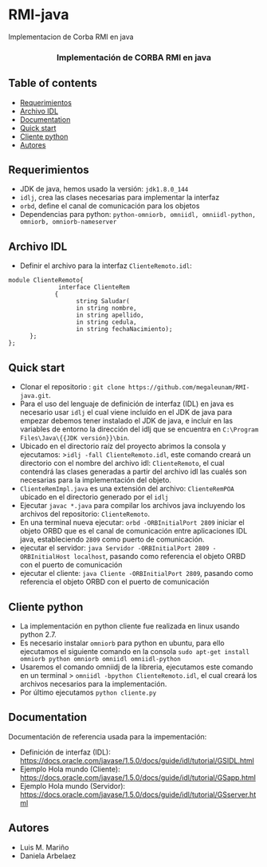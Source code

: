 # RMI-java
Implementacion de Corba RMI en java
<p align="center">

  <h3 align="center">Implementación de CORBA RMI en java</h3>

</p>

## Table of contents

- [Requerimientos](#requerimientos)
- [Archivo IDL](#archivo-idl)
- [Documentation](#documentation)
- [Quick start](#quick-start)
- [Cliente python](#cliente-python)
- [Autores](#autores)

## Requerimientos

- JDK de java, hemos usado la versión: `jdk1.8.0_144`
- `idlj`, crea las clases necesarias para implementar la interfaz
- `orbd`, define el canal de comunicación para los objetos
- Dependencias para python: `python-omniorb, omniidl, omniidl-python, omniorb, omniorb-nameserver` 

## Archivo IDL

- Definir el archivo para la interfaz
`ClienteRemoto.idl`:

```
module ClienteRemoto{
              interface ClienteRem
             {
                   string Saludar(
                   in string nombre,
                   in string apellido,
                   in string cedula,
                   in string fechaNacimiento);
      };
};
```

## Quick start
- Clonar el repositorio : `git clone https://github.com/megaleunam/RMI-java.git`.
- Para el uso del lenguaje de definición de interfaz (IDL) en java es necesario usar `idlj` el cual viene incluído en el JDK de java para empezar debemos tener instalado el JDK de java, e incluir en las variables de entorno la dirección del idlj que se encuentra en `C:\Program Files\Java\{{JDK versión}}\bin`. 
- Ubicado en el directorio raíz del proyecto abrimos la consola y ejecutamos: >`idlj -fall ClienteRemoto.idl`, este comando creará un directorio con el nombre del archivo idl: `ClienteRemoto`, el cual contendrá las clases generadas a partir del archivo idl las cualés son necesarias para la implementación del objeto.
- `ClienteRemImpl.java` es una extensión del archivo: `ClienteRemPOA` ubicado en el directorio generado por el `idlj`
- Ejecutar `javac *.java` para compilar los archivos java incluyendo los archivos del repositorio: `ClienteRemoto`.
- En una terminal nueva ejecutar: `orbd -ORBInitialPort 2809` iniciar el objeto ORBD que es el canal de comunicación entre aplicaciones IDL java, estableciendo `2809` como puerto de comunicación.
- ejecutar el servidor: `java Servidor -ORBInitialPort 2809 -ORBInitialHost localhost`, pasando como referencia el objeto ORBD con el puerto de comunicación
- ejecutar el cliente: `java Cliente -ORBInitialPort 2809`, pasando como referencia el objeto ORBD con el puerto de comunicación

## Cliente python

- La implementación en python cliente fue realizada en linux usando python 2.7.
- Es necesario instalar `omniorb` para python en ubuntu, para ello ejecutamos el siguiente comando en la consola `sudo apt-get install omniorb python omniorb omniidl omniidl-python`
- Usaremos el comando omniidj de la libreria, ejecutamos este comando en un terminal > `omniidl -bpython ClienteRemoto.idl`, el cual creará los archivos necesarios para la implementación.
- Por último ejecutamos `python cliente.py`

## Documentation

Documentación de referencia usada para la impementación:

- Definición de interfaz (IDL): <https://docs.oracle.com/javase/1.5.0/docs/guide/idl/tutorial/GSIDL.html>
- Ejemplo Hola mundo (Cliente): <https://docs.oracle.com/javase/1.5.0/docs/guide/idl/tutorial/GSapp.html>
- Ejemplo Hola mundo (Servidor): <https://docs.oracle.com/javase/1.5.0/docs/guide/idl/tutorial/GSserver.html>



## Autores
- Luis M. Mariño
- Daniela Arbelaez
